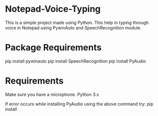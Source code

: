 # Notepad-Voice-Typing

This is a simple project made using Python.
This help in typing through voice in Notepad using PywinAuto and SpeechRecognition module.

# Package Requirements
pip install pywinauto
pip install SpeechRecognition
pip install PyAudio

# Requirements
Make sure you have a microphone.
Python 3.x

If error occurs while installing PyAudio using the above command try:
pip install <PyAudioFilepath>
